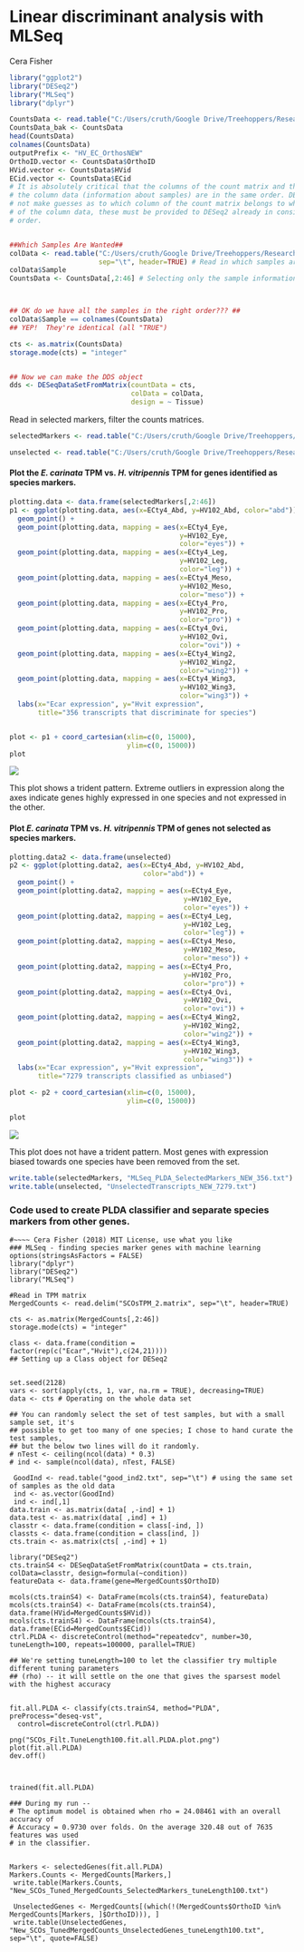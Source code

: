 Linear discriminant analysis with MLSeq
================
Cera Fisher

``` r
library("ggplot2")
library("DESeq2")
library("MLSeq")
library("dplyr")

CountsData <- read.table("C:/Users/cruth/Google Drive/Treehoppers/ResearchFiles/RNASeq/OrthoFinder/MLSeq/SCOsTPM_2.matrix", header=TRUE, sep="\t")
CountsData_bak <- CountsData
head(CountsData)
colnames(CountsData)
outputPrefix <- "HV_EC_OrthosNEW"
OrthoID.vector <- CountsData$OrthoID
HVid.vector <- CountsData$HVid
ECid.vector <- CountsData$ECid
# It is absolutely critical that the columns of the count matrix and the rows of
# the column data (information about samples) are in the same order. DESeq2 will
# not make guesses as to which column of the count matrix belongs to which row
# of the column data, these must be provided to DESeq2 already in consistent
# order.


##Which Samples Are Wanted##
colData <- read.table("C:/Users/cruth/Google Drive/Treehoppers/ResearchFiles/RNASeq/OrthoFinder/SampleInformation_colData.txt", 
                      sep="\t", header=TRUE) # Read in which samples are wanted
colData$Sample
CountsData <- CountsData[,2:46] # Selecting only the sample information we want. 



## OK do we have all the samples in the right order??? ##
colData$Sample == colnames(CountsData)
## YEP!  They're identical (all "TRUE")

cts <- as.matrix(CountsData)
storage.mode(cts) = "integer"


## Now we can make the DDS object
dds <- DESeqDataSetFromMatrix(countData = cts, 
                              colData = colData, 
                              design = ~ Tissue)
```

Read in selected markers, filter the counts
matrices.

``` r
selectedMarkers <- read.table("C:/Users/cruth/Google Drive/Treehoppers/ResearchFiles/RNASeq/OrthoFinder/MLSeq/New_SCOs_Tuned_MergedCounts_SelectedMarkers_tuneLength100.txt")

unselected <- read.table("C:/Users/cruth/Google Drive/Treehoppers/ResearchFiles/RNASeq/OrthoFinder/MLSeq/New_SCOs_TunedMergedCounts_UnselectedGenes_tuneLength100.txt")
```

#### Plot the *E. carinata* TPM vs. *H. vitripennis* TPM for genes identified as species markers.

``` r
plotting.data <- data.frame(selectedMarkers[,2:46])
p1 <- ggplot(plotting.data, aes(x=ECty4_Abd, y=HV102_Abd, color="abd")) + 
  geom_point() + 
  geom_point(plotting.data, mapping = aes(x=ECty4_Eye,
                                          y=HV102_Eye,
                                          color="eyes")) +
  geom_point(plotting.data, mapping = aes(x=ECty4_Leg,
                                          y=HV102_Leg,
                                          color="leg")) + 
  geom_point(plotting.data, mapping = aes(x=ECty4_Meso,
                                          y=HV102_Meso,
                                          color="meso")) +
  geom_point(plotting.data, mapping = aes(x=ECty4_Pro,
                                          y=HV102_Pro,
                                          color="pro")) +
  geom_point(plotting.data, mapping = aes(x=ECty4_Ovi,
                                          y=HV102_Ovi,
                                          color="ovi")) + 
  geom_point(plotting.data, mapping = aes(x=ECty4_Wing2,
                                          y=HV102_Wing2,
                                          color="wing2")) +
  geom_point(plotting.data, mapping = aes(x=ECty4_Wing3,
                                          y=HV102_Wing3,
                                          color="wing3")) +
  labs(x="Ecar expression", y="Hvit expression", 
       title="356 transcripts that discriminate for species")


plot <- p1 + coord_cartesian(xlim=c(0, 15000), 
                             ylim=c(0, 15000))
plot
```

![](unnamed-chunk-3-1.png)<!-- -->

This plot shows a trident pattern. Extreme outliers in expression along
the axes indicate genes highly expressed in one species and not
expressed in the
other.

#### Plot *E. carinata* TPM vs. *H. vitripennis* TPM of genes not selected as species markers.

``` r
plotting.data2 <- data.frame(unselected)
p2 <- ggplot(plotting.data2, aes(x=ECty4_Abd, y=HV102_Abd,
                                 color="abd")) + 
  geom_point() + 
  geom_point(plotting.data2, mapping = aes(x=ECty4_Eye,
                                           y=HV102_Eye,
                                           color="eyes")) +
  geom_point(plotting.data2, mapping = aes(x=ECty4_Leg,
                                           y=HV102_Leg,
                                           color="leg")) + 
  geom_point(plotting.data2, mapping = aes(x=ECty4_Meso,
                                           y=HV102_Meso,
                                           color="meso")) +
  geom_point(plotting.data2, mapping = aes(x=ECty4_Pro,
                                           y=HV102_Pro,
                                           color="pro")) +
  geom_point(plotting.data2, mapping = aes(x=ECty4_Ovi,
                                           y=HV102_Ovi,
                                           color="ovi")) + 
  geom_point(plotting.data2, mapping = aes(x=ECty4_Wing2,
                                           y=HV102_Wing2,
                                           color="wing2")) +
  geom_point(plotting.data2, mapping = aes(x=ECty4_Wing3,
                                           y=HV102_Wing3,
                                           color="wing3")) +
  labs(x="Ecar expression", y="Hvit expression", 
       title="7279 transcripts classified as unbiased")

plot <- p2 + coord_cartesian(xlim=c(0, 15000), 
                             ylim=c(0, 15000))

plot
```

![](unnamed-chunk-4-1.png)<!-- -->

This plot does not have a trident pattern. Most genes with expression
biased towards one species have been removed from the set.

``` r
write.table(selectedMarkers, "MLSeq_PLDA_SelectedMarkers_NEW_356.txt")
write.table(unselected, "UnselectedTranscripts_NEW_7279.txt")
```

### Code used to create PLDA classifier and separate species markers from other genes.

    #~~~~ Cera Fisher (2018) MIT License, use what you like
    ### MLSeq - finding species marker genes with machine learning
    options(stringsAsFactors = FALSE)
    library("dplyr")
    library("DESeq2")
    library("MLSeq")
    
    #Read in TPM matrix
    MergedCounts <- read.delim("SCOsTPM_2.matrix", sep="\t", header=TRUE)
    
    cts <- as.matrix(MergedCounts[,2:46])
    storage.mode(cts) = "integer"
    
    class <- data.frame(condition = factor(rep(c("Ecar","Hvit"),c(24,21))))
    ## Setting up a Class object for DESeq2
    
    
    set.seed(2128)
    vars <- sort(apply(cts, 1, var, na.rm = TRUE), decreasing=TRUE)
    data <- cts # Operating on the whole data set 
    
    ## You can randomly select the set of test samples, but with a small sample set, it's 
    ## possible to get too many of one species; I chose to hand curate the test samples, 
    ## but the below two lines will do it randomly. 
    # nTest <- ceiling(ncol(data) * 0.3)
    # ind <- sample(ncol(data), nTest, FALSE)
    
     GoodInd <- read.table("good_ind2.txt", sep="\t") # using the same set of samples as the old data 
     ind <- as.vector(GoodInd)
     ind <- ind[,1]
    data.train <- as.matrix(data[ ,-ind] + 1) 
    data.test <- as.matrix(data[ ,ind] + 1) 
    classtr <- data.frame(condition = class[-ind, ]) 
    classts <- data.frame(condition = class[ind, ])
    cts.train <- as.matrix(cts[ ,-ind] + 1)
    
    library("DESeq2")
    cts.trainS4 <- DESeqDataSetFromMatrix(countData = cts.train, colData=classtr, design=formula(~condition))
    featureData <- data.frame(gene=MergedCounts$OrthoID)
    
    mcols(cts.trainS4) <- DataFrame(mcols(cts.trainS4), featureData)
    mcols(cts.trainS4) <- DataFrame(mcols(cts.trainS4), data.frame(HVid=MergedCounts$HVid))
    mcols(cts.trainS4) <- DataFrame(mcols(cts.trainS4), data.frame(ECid=MergedCounts$ECid))
    ctrl.PLDA <- discreteControl(method="repeatedcv", number=30, tuneLength=100, repeats=100000, parallel=TRUE)
    
    ## We're setting tuneLength=100 to let the classifier try multiple different tuning parameters
    ## (rho) -- it will settle on the one that gives the sparsest model with the highest accuracy
    
    
    fit.all.PLDA <- classify(cts.trainS4, method="PLDA", preProcess="deseq-vst", 
      control=discreteControl(ctrl.PLDA))
    
    png("SCOs_Filt.TuneLength100.fit.all.PLDA.plot.png")
    plot(fit.all.PLDA)
    dev.off()
    
    
    
    trained(fit.all.PLDA)
    
    ### During my run -- 
    # The optimum model is obtained when rho = 24.08461 with an overall accuracy of
    # Accuracy = 0.9730 over folds. On the average 320.48 out of 7635 features was used
    # in the classifier.
    
    
    Markers <- selectedGenes(fit.all.PLDA)
    Markers.Counts <- MergedCounts[Markers,]
     write.table(Markers.Counts, "New_SCOs_Tuned_MergedCounts_SelectedMarkers_tuneLength100.txt")
     
     UnselectedGenes <- MergedCounts[(which(!(MergedCounts$OrthoID %in% MergedCounts[Markers, ]$OrthoID))), ]
     write.table(UnselectedGenes, "New_SCOs_TunedMergedCounts_UnselectedGenes_tuneLength100.txt", sep="\t", quote=FALSE)
